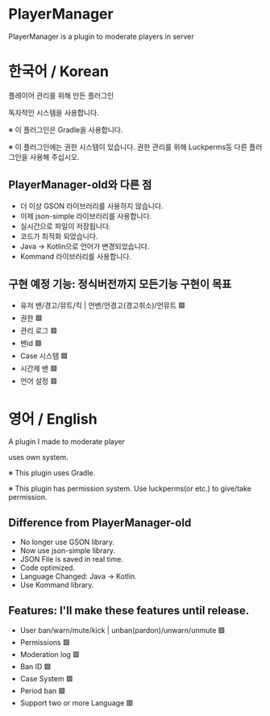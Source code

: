 # PlayerManager
PlayerManager is a plugin to moderate players in server

# 한국어 / Korean
플레이어 관리를 위해 만든 플러그인

독자적인 시스템을 사용합니다.

※ 이 플러그인은 Gradle을 사용합니다.

※ 이 플러그인에는 권한 시스템이 있습니다. 권한 관리를 위해 Luckperms등 다른 플러그인을 사용해 주십시오.

## PlayerManager-old와 다른 점
 - 더 이상 GSON 라이브러리를 사용하지 않습니다. 
 - 이제 json-simple 라이브러리를 사용합니다.
 - 실시간으로 파일이 저장됩니다.
 - 코드가 최적화 되었습니다.
 - Java -> Kotlin으로 언어가 변경되었습니다.
 - Kommand 라이브러리를 사용합니다.

## 구현 예정 기능: 정식버전까지 모든기능 구현이 목표
 - 유저 밴/경고/뮤트/킥 | 언밴/언경고(경고취소)/언뮤트 🟩
 - 권한 🟩
 - 관리 로그 🟥
 - 밴id 🟩
 - Case 시스템 🟩
 - 시간제 밴 🟩
 - 언어 설정 🟥

# 영어 / English
A plugin I made to moderate player

uses own system.

※ This plugin uses Gradle.

※ This plugin has permission system. Use luckperms(or etc.) to give/take permission.

## Difference from PlayerManager-old
 - No longer use GSON library.
 - Now use json-simple library.
 - JSON File is saved in real time.
 - Code optimized.
 - Language Changed: Java -> Kotlin.
 - Use Kommand library.

## Features: I'll make these features until release.
 - User ban/warn/mute/kick | unban(pardon)/unwarn/unmute 🟩
 - Permissions 🟩
 - Moderation log 🟥
 - Ban ID 🟩
 - Case System 🟩
 - Period ban 🟩
 - Support two or more Language 🟥
